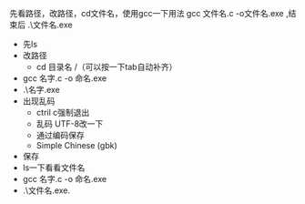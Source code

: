 先看路径，改路径，cd文件名，使用gcc一下用法   gcc 文件名.c -o文件名.exe     ,结束后         .\文件名.exe

* 先ls
* 改路径
  * cd 目录名 /（可以按一下tab自动补齐）
* gcc 名字.c -o 命名.exe
* .\名字.exe
* 出现乱码
  * ctril c强制退出
  *  乱码 UTF-8改一下
  * 通过编码保存
  * Simple Chinese (gbk)
* 保存
* ls一下看看文件名
* gcc 名字.c -o 命名.exe
* .\文件名.exe.